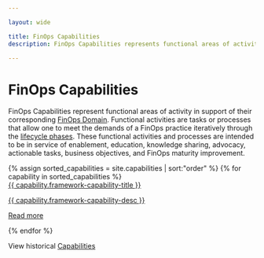 ```yaml
---

layout: wide

title: FinOps Capabilities
description: FinOps Capabilities represents functional areas of activity in support of their corresponding FinOps Domains.

---
```


# FinOps Capabilities

FinOps Capabilities represent functional areas of activity in support of their corresponding [FinOps Domain](/framework/domains/). Functional activities are tasks or processes that allow one to meet the demands of a FinOps practice iteratively through the [lifecycle phases](/framework/phases/). These functional activities and processes are intended to be in service of enablement, education, knowledge sharing, advocacy, actionable tasks, business objectives, and FinOps maturity improvement.


<div class="flex flex-col md:flex-row flex-wrap items-stretch bg-gray-200 p-4 rounded-md my-8">
{% assign sorted_capabilities = site.capabilities | sort:"order" %}
{% for capability in sorted_capabilities %}
<div class="md:w-1/2 flex items-stretch">
    <div class="m-2 w-full bg-white flex space-x-6 border-solid border-gray-200 border rounded-lg shadow-sm hover:border-green-500  transition transform duration-200">
      <a class="text-base font-medium p-2 pl-4 block w-full text-gray-700" href="{{ capability.url }}">{{ capability.framework-capability-title }}<br><p class="text-gray-600 w-80 text-sm">{{ capability.framework-capability-desc }}</p><p class="text-gray-600 w-80 text-sm">Read more</p></a>
      <!--
      <a class="text-base font-medium p-2 pl-4 block w-full text-gray-700" href="{{ capability.url }}">{{ capability.framework-capability-title }}</a>
       -->
  </div>
</div>
{% endfor %}
</div>


View historical [Capabilities](/framework/archive/v0.1/)
